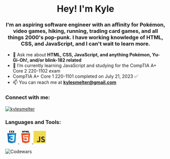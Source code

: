 <h1 align="center">Hey! I'm Kyle</h1>
<h3 align="center">I'm an aspiring software engineer with an affinity for Pokémon, video games, hiking, running, trading card games, and all things 2000's pop-punk. I have working knowledge of HTML, CSS, and JavaScript, and I can't wait to learn more.</h3>

- 💬 Ask me about **HTML, CSS, JavaScript, and anything Pokémon, Yu-Gi-Oh!, and/or blink-182 related**
- 🌱 I’m currently learning JavaScript and studying for the CompTIA A+ Core 2 220-1102 exam
- CompTIA A+ Core 1 220-1101 completed on July 21, 2023 ✅
- 📫 You can reach me at **kylesmelter@gmail.com**

<h3 align="left">Connect with me:</h3>
<p align="left">
<a href="https://linkedin.com/in/kyle-smelter" target="blank"><img align="center" src="https://raw.githubusercontent.com/rahuldkjain/github-profile-readme-generator/master/src/images/icons/Social/linked-in-alt.svg" alt="kylesmelter" height="30" width="40" /></a>
</p>

<h3 align="left">Languages and Tools:</h3>
<p align="left"> <a href="https://www.w3schools.com/css/" target="_blank" rel="noreferrer"> <img src="https://raw.githubusercontent.com/devicons/devicon/master/icons/css3/css3-original-wordmark.svg" alt="css3" width="40" height="40"/> </a> <a href="https://www.w3.org/html/" target="_blank" rel="noreferrer"> <img src="https://raw.githubusercontent.com/devicons/devicon/master/icons/html5/html5-original-wordmark.svg" alt="html5" width="40" height="40"/> </a> <a href="https://developer.mozilla.org/en-US/docs/Web/JavaScript" target="_blank" rel="noreferrer"> <img src="https://raw.githubusercontent.com/devicons/devicon/master/icons/javascript/javascript-original.svg" alt="javascript" width="40" height="40"/> </a> </p>
  
<!--   <a href="https://nodejs.org" target="_blank" rel="noreferrer"> <img src="https://raw.githubusercontent.com/devicons/devicon/master/icons/nodejs/nodejs-original-wordmark.svg" alt="nodejs" width="40" height="40"/> </a> <a href="https://reactjs.org/" target="_blank" rel="noreferrer"> <img src="https://raw.githubusercontent.com/devicons/devicon/master/icons/react/react-original-wordmark.svg" alt="react" width="40" height="40"/> </a> </p> -->

![Codewars](https://github.r2v.ch/codewars?user=kylesmelter&stroke=green)



<!-- ### Hi there! My name is Kyle Smelter, and I'm a software engineer with a penchant for Pokémon, video games, hiking, running, trading card games, and all things 2000's pop-punk. I specialize in HTML, CSS, and JavaScript, and enjoy creating magic in digital spaces.

<!--

**kylesmelter/kylesmelter** is a ✨ _special_ ✨ repository because its `README.md` (this file) appears on your GitHub profile.

Here are some ideas to get you started:

- 🔭 I’m currently working on ...
- 🌱 I’m currently learning ...
- 👯 I’m looking to collaborate on ...
- 🤔 I’m looking for help with ...
- 💬 Ask me about ...
- 📫 How to reach me: ...
- 😄 Pronouns: ...
- ⚡ Fun fact: ...
-->
